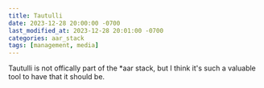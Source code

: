 ```yaml
---
title: Tautulli
date: 2023-12-28 20:00:00 -0700
last_modified_at: 2023-12-28 20:01:00 -0700
categories: aar_stack
tags: [management, media]
---
```


Tautulli is not offically part of the *aar stack, but I think it's such a valuable tool to have that it should be.